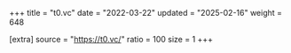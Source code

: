 +++
title = "t0.vc"
date = "2022-03-22"
updated = "2025-02-16"
weight = 648

[extra]
source = "https://t0.vc/"
ratio = 100
size = 1
+++

